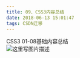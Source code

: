 ```yaml
---
title: 09、CSS3内容总结
date: 2018-06-13 15:01:47
tags: CSDN迁移
---
```

  CSS3 01-08基础内容总结   
 ![这里写图片描述](https://img-blog.csdn.net/20180613143511989?watermark/2/text/aHR0cHM6Ly9ibG9nLmNzZG4ubmV0L2ppaG9uZzEwMTAyMDA2/font/5a6L5L2T/fontsize/400/fill/I0JBQkFCMA==/dissolve/70)

   
  